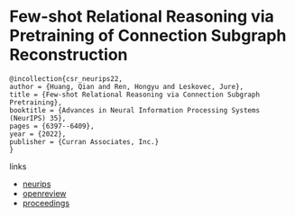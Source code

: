 # Few-shot Relational Reasoning via Pretraining of Connection Subgraph Reconstruction

```
@incollection{csr_neurips22,
author = {Huang, Qian and Ren, Hongyu and Leskovec, Jure},
title = {Few-shot Relational Reasoning via Connection Subgraph Pretraining},
booktitle = {Advances in Neural Information Processing Systems (NeurIPS) 35},
pages = {6397--6409},
year = {2022},
publisher = {Curran Associates, Inc.}
}
```

links
- [neurips](https://nips.cc/Conferences/2022/Schedule?showEvent=53677)
- [openreview](https://openreview.net/forum?id=LvW71lgly25)
- [proceedings](https://papers.nips.cc//paper_files/paper/2022/hash/29de5722d7d2a6946c08d0c0162a1c71-Abstract-Conference.html)
